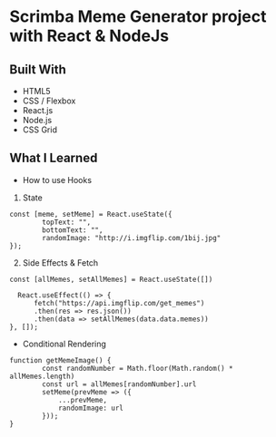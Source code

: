 # Scrimba Meme Generator project with React & NodeJs

## Built With
- HTML5
- CSS / Flexbox
- React.js
- Node.js
- CSS Grid

## What I Learned
- How to use Hooks 
1. State  
```
const [meme, setMeme] = React.useState({
        topText: "",
        bottomText: "",
        randomImage: "http://i.imgflip.com/1bij.jpg"
});
```
2. Side Effects & Fetch
```
const [allMemes, setAllMemes] = React.useState([])

  React.useEffect(() => {
      fetch("https://api.imgflip.com/get_memes")
      .then(res => res.json())
      .then(data => setAllMemes(data.data.memes))
}, []);
```
- Conditional Rendering  
```
function getMemeImage() {
        const randomNumber = Math.floor(Math.random() * allMemes.length)
        const url = allMemes[randomNumber].url
        setMeme(prevMeme => ({
            ...prevMeme,
            randomImage: url
        }));
}
```

